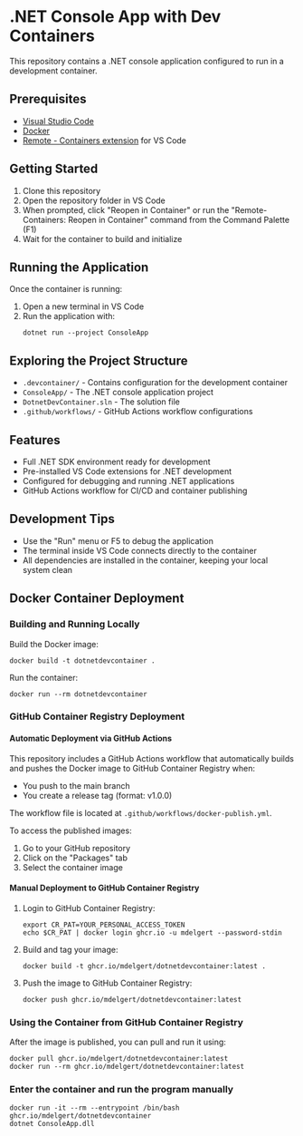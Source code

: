 # .NET Console App with Dev Containers

This repository contains a .NET console application configured to run in a development container.

## Prerequisites

- [Visual Studio Code](https://code.visualstudio.com/)
- [Docker](https://www.docker.com/products/docker-desktop)
- [Remote - Containers extension](https://marketplace.visualstudio.com/items?itemName=ms-vscode-remote.remote-containers) for VS Code

## Getting Started

1. Clone this repository
2. Open the repository folder in VS Code
3. When prompted, click "Reopen in Container" or run the "Remote-Containers: Reopen in Container" command from the Command Palette (F1)
4. Wait for the container to build and initialize

## Running the Application

Once the container is running:

1. Open a new terminal in VS Code
2. Run the application with:
   ```
   dotnet run --project ConsoleApp
   ```

## Exploring the Project Structure

- `.devcontainer/` - Contains configuration for the development container
- `ConsoleApp/` - The .NET console application project
- `DotnetDevContainer.sln` - The solution file
- `.github/workflows/` - GitHub Actions workflow configurations

## Features

- Full .NET SDK environment ready for development
- Pre-installed VS Code extensions for .NET development
- Configured for debugging and running .NET applications
- GitHub Actions workflow for CI/CD and container publishing

## Development Tips

- Use the "Run" menu or F5 to debug the application
- The terminal inside VS Code connects directly to the container
- All dependencies are installed in the container, keeping your local system clean

## Docker Container Deployment

### Building and Running Locally

Build the Docker image:
```
docker build -t dotnetdevcontainer .
```

Run the container:
```
docker run --rm dotnetdevcontainer
```

### GitHub Container Registry Deployment

#### Automatic Deployment via GitHub Actions

This repository includes a GitHub Actions workflow that automatically builds and pushes the Docker image to GitHub Container Registry when:
- You push to the main branch
- You create a release tag (format: v1.0.0)

The workflow file is located at `.github/workflows/docker-publish.yml`.

To access the published images:
1. Go to your GitHub repository
2. Click on the "Packages" tab
3. Select the container image

#### Manual Deployment to GitHub Container Registry

1. Login to GitHub Container Registry:
   ```
   export CR_PAT=YOUR_PERSONAL_ACCESS_TOKEN
   echo $CR_PAT | docker login ghcr.io -u mdelgert --password-stdin
   ```

2. Build and tag your image:
   ```
   docker build -t ghcr.io/mdelgert/dotnetdevcontainer:latest .
   ```

3. Push the image to GitHub Container Registry:
   ```
   docker push ghcr.io/mdelgert/dotnetdevcontainer:latest
   ```

### Using the Container from GitHub Container Registry

After the image is published, you can pull and run it using:
```
docker pull ghcr.io/mdelgert/dotnetdevcontainer:latest
docker run --rm ghcr.io/mdelgert/dotnetdevcontainer:latest
```

### Enter the container and run the program manually
```
docker run -it --rm --entrypoint /bin/bash ghcr.io/mdelgert/dotnetdevcontainer
dotnet ConsoleApp.dll
```
